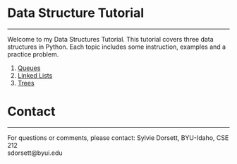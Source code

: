 # Data Structure Tutorial
<hr/>
Welcome to my Data Structures Tutorial. This tutorial covers three data structures in Python. Each topic includes some instruction, examples and a practice problem.

1. [Queues](queues.md)
2. [Linked Lists](LinkedLists.md) 
3. [Trees](trees.md)

# Contact
<hr/>
For questions or comments, please contact:
Sylvie Dorsett, BYU-Idaho, CSE 212
<br>sdorsett@byui.edu
